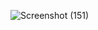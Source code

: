 ![Screenshot (151)](https://github.com/Madhunicka/ImageClassification_CNN/assets/77634975/c67f35c8-2f52-44b0-8c4a-8685655f82ba)
